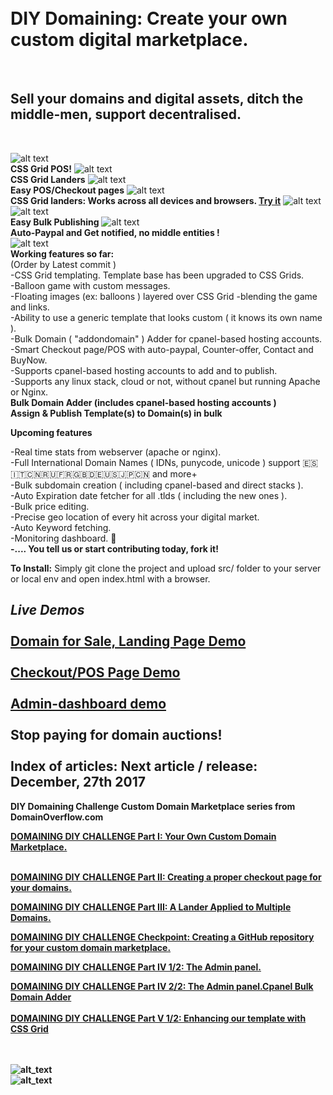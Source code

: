 <h1><br>DIY Domaining: Create your own custom digital marketplace.</h1><br>
<h2>Sell your domains and digital assets, ditch the middle-men, support decentralised.</h2><br>

![alt text](http://dashboard.dotboss.digital/checkout/pos3.png)<br>
<b>CSS Grid POS!</b>
![alt text](https://i0.wp.com/domainoverflow.com/wp-content/uploads/2017/11/part3-final-1.png?ssl=1)<br>
<b>CSS Grid Landers</b>
![alt text](https://i0.wp.com/domainoverflow.com/wp-content/uploads/2017/12/sketch.jpg?ssl=1)<br>
<b>Easy POS/Checkout pages</b>
![alt text](http://dashboard.dotboss.digital/checkout/the-template-new-colours.png)<br>
<b>CSS Grid landers: Works across all devices and browsers. <a href="https://e.ventures/partV/diy-domaining-challenge/src/the-template.php" target="_blank">Try it</b></a>
![alt text](https://i1.wp.com/domainoverflow.com/wp-content/uploads/2017/11/counter-2.png?ssl=1)<br>
![alt text](https://i1.wp.com/domainoverflow.com/wp-content/uploads/2017/12/enhancedadmin-3.png?ssl=1)<br>
<b>Easy Bulk Publishing</b>
![alt text](https://i0.wp.com/domainoverflow.com/wp-content/uploads/2017/11/buynow.png?ssl=1)<br>
<b>Auto-Paypal and Get notified, no middle entities ! </b><br>
![alt text](https://i1.wp.com/domainoverflow.com/wp-content/uploads/2017/12/supportedgateways.png?ssl=1)<br>
<b>Working features so far:</b><br>
(Order by Latest commit )<br>
-CSS Grid templating. Template base has been upgraded to CSS Grids.<br>
-Balloon game with custom messages.<br>
-Floating images (ex: balloons ) layered over CSS Grid -blending the game and links.<br>
-Ability to use a generic template that looks custom ( it knows its own name ).<br>
-Bulk Domain ( "addondomain" ) Adder for cpanel-based hosting accounts.<br>
-Smart Checkout page/POS with auto-paypal, Counter-offer, Contact and BuyNow.<br>
-Supports cpanel-based hosting accounts to add and to publish.<br>
-Supports any linux stack, cloud or not, without cpanel but running Apache or Nginx.<br>
<b>Bulk Domain Adder (includes cpanel-based hosting accounts )</b><br>
<b>Assign & Publish Template(s) to Domain(s) in bulk</b>         <br>

<b>Upcoming features</b><br>

-Real time stats from webserver (apache or nginx).<br> 
-Full International Domain Names ( IDNs, punycode, unicode ) support :es::it::cn::ru::fr::gb::de::us::jp::cn: and more+<br>
-Bulk subdomain creation ( including cpanel-based and direct stacks ).<br>
-Auto Expiration date fetcher for all .tlds ( including the new ones ).<br>
-Bulk price editing. <br>
-Precise geo location of every hit across your digital market.<br>
-Auto Keyword fetching.<br>
-Monitoring dashboard. :eyes: <br>
<b>-.... You tell us or start contributing today, fork it!</b>

<b>To Install:</b> 
Simply git clone the project and upload src/ folder to your server or local env and open index.html with a browser.

<em>Live Demos</em><br>
<br><a href="https://e.ventures/partV/diy-domaining-challenge/src/the-template.php">Domain for Sale, Landing Page Demo</a><br>
<br><a href="https://contato.link" target="_blank">Checkout/POS Page Demo</a><br>
<br><a href="https://domainoverflow.com/partIV/diy-domaining-challenge/src/admin-panel.html" target="_blank">Admin-dashboard demo</a><br>
<br><b>Stop paying for domain auctions!</br>
<br>
Index of articles:
Next article / release: December, 27th 2017
-----------------------------

DIY Domaining Challenge Custom Domain Marketplace series from DomainOverflow.com
<br>

<a href="https://domainoverflow.com/index.php/2017/11/03/domaining-diy-challenge-domain-marketplace-part" target="_blank">
         DOMAINING DIY CHALLENGE Part I: Your Own Custom Domain Marketplace.</a><br><br>
         
         
<a href="https://domainoverflow.com/index.php/2017/11/04/diy-domain-market-place-part-ii-creating-proper-checkout-page-domains/"
target="_blank"> DOMAINING DIY CHALLENGE Part II: Creating a proper checkout page for your domains. <a/><br>  

<a href="https://domainoverflow.com/index.php/2017/11/09/diy-domain-market-place-part-iii-creating-custom-landing-page-can-applied-multiple-domains/" target="_blank">  DOMAINING DIY CHALLENGE Part  III: A Lander Applied to Multiple Domains. </a><br>

<a href="https://domainoverflow.com/index.php/2017/11/17/checkpoint-diy-domain-marketplace-series-update-creating-github-repository-custom-domain-marketplace/" target="_blank">  DOMAINING DIY CHALLENGE Checkpoint: Creating a GitHub repository for your custom domain marketplace.</a><br>

<a href="https://domainoverflow.com/index.php/2017/11/26/diy-domain-marketplace-series-part-iv-designing-admin-dashboard-bulk-template-publisher/" target="_blank">  DOMAINING DIY CHALLENGE Part  IV 1/2: The Admin panel.</a><br>
  
  <a href="https://domainoverflow.com/index.php/2017/12/06/diy-domaining-marketplace-series-part-iv-2-2-designing-admin-dashboard-bulk-template-publisher/" target="_blank">  DOMAINING DIY CHALLENGE Part  IV 2/2: The Admin panel.Cpanel Bulk Domain Adder</a><br><br>
   <a href="https://domainoverflow.com/index.php/2017/12/16/diy-domaining-marketplace-series-part-v-1-2-enhancing-template-css-grid/" target="_blank">  DOMAINING DIY CHALLENGE Part  V 1/2: Enhancing our template with CSS Grid</a><br>
   
<br><br>
![alt_text](https://e.ventures/partV/diy-domaining-challenge/forsale5.jpg)<br> 
![alt_text](https://i2.wp.com/domainoverflow.com/wp-content/uploads/2017/11/checkout-buttons.png?ssl=1)<br>
 
